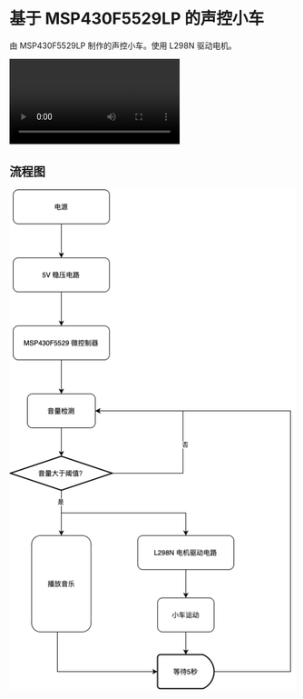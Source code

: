 # 基于 MSP430F5529LP 的声控小车

由 MSP430F5529LP 制作的声控小车。使用 L298N 驱动电机。

<video src="demo.MOV"></video>

## 流程图

![Flowchart](flowchart.png)
